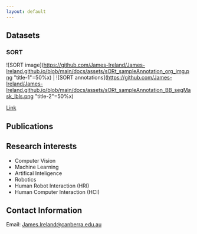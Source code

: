 ```yaml
---
layout: default
---
```


## Datasets
### SORT
![SORT image](https://github.com/James-Ireland/James-Ireland.github.io/blob/main/docs/assets/sORt_sampleAnnotation_org_img.png "title-1"=50%x) | ![SORT annotations](https://github.com/James-Ireland/James-Ireland.github.io/blob/main/docs/assets/sORt_sampleAnnotation_BB_segMask_lbls.png "title-2"=50%x)
 
<a href="https://james-ireland.github.io/Datasets">Link</a>

## Publications

## Research interests  
* Computer Vision 
* Machine Learning 
* Artifical Inteligence  
* Robotics
* Human Robot Interaction (HRI) 
* Human Computer Interaction (HCI) 

## Contact Information
Email: James.Ireland@canberra.edu.au
